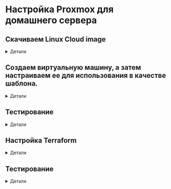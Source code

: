 # Настройка Proxmox для домашнего сервера

## Скачиваем Linux Cloud image

<details><summary>Детали</summary>

> CentOS 8: https://cloud.centos.org/centos/8/x86_64/images/

```shell
wget https://cloud.centos.org/centos/8/x86_64/images/CentOS-8-GenericCloud-8.1.1911-20200113.3.x86_64.qcow2
```
</details>

## Создаем виртуальную машину, а затем настраиваем ее для использования в качестве шаблона.

<details><summary>Детали</summary>

Затем с помощью командной строки (или веб-интерфейса) мы создадим виртуальную машину с произвольным неиспользуемым идентификатором (9000), который позже будем использовать в качестве шаблона cloud-init.

```shell
qm create 9000 --name "centos8-cloudinit-template" --memory 2048 --net0 virtio,bridge=vmbr0
```

Затем импортируйте cloud image, который мы загрузили ранее, в хранилище Proxmox (которое при установке по умолчанию будет называться local-lvm), используя тот же идентификатор.

```shell
qm importdisk 9000 CentOS-8-GenericCloud-8.1.1911-20200113.3.x86_64.qcow2 local-lvm
```

Эта загрузка будет называться в формате «vm--disk-», который для нас будет vm-9000-disk-0, поэтому мы можем затем подключить этот диск через SCSI к нашей виртуальной машине и убедиться, что это загрузочный диск.

```shell
qm set 9000 --scsihw virtio-scsi-pci --scsi0 local-lvm:vm-9000-disk-0
qm set 9000 --boot c --bootdisk scsi0
```

Затем, чтобы мы могли позже передать поддерживаемые значения cloud-init, мы должны прикрепить образ cloudinit Proxmox в виде CDROM.

```shell
qm set 9000 --ide2 local-lvm:cloudinit
```

Для некоторых функций cloud-init требуется последовательная консоль, поэтому мы также добавляем ее.

```shell
qm set 9000 --serial0 socket --vga serial0
```

Наконец, мы можем преобразовать этот образ виртуальной машины нашего образа cloud-init в шаблон для будущего использования.

```shell
qm template 9000
```
</details>

## Тестирование

<details><summary>Детали</summary>

Чтобы убедиться, что шаблон можно использовать, мы можем создать виртуальную машину из этого шаблона и передать некоторые входные значения cloud-init, чтобы убедиться, что конечный результат является загружаемой (и подключаемой виртуальной машиной!) — это можно сделать либо с помощью веб-интерфейса, либо с помощью следующих команд CLI (заменив идентификаторы и сетевую конфигурацию на необходимые)

```shell
qm clone 9000 100 --name test-box
qm set 100 --sshkey ~/.ssh/id_rsa.pub
qm set 100 --ipconfig0 ip=192.168.0.100/24,gw=192.168.0.1
qm start 100
```

Это может занять некоторое время, но в конечном итоге эта виртуальная машина должна загрузиться в командной строке (пользователь по умолчанию для CentOS 8 — «centos»), затем подключаемся по SSH.

```shell
ssh -i ~/.ssh/id_rsa centos@192.168.0.100
```
</details>

## Настройка Terraform

<details><summary>Детали</summary>

`variables.tf`

Этот файл позволяет нам указать ожидаемые входные переменные, чтобы разрешить передачу их из командной строки или установить значения по умолчанию.

```yml
variable "pproxmox_api_url" {
  default = "https://<PROXMOX IP>:8006/api2/json"
}

variable "proxmox_api_token_id" {
  efault = "terraform-prov@pve!terraform" # API Token ID
}

variable "proxmox_api_token_secret" {
    default = "api_token"
}

variable "template_name" {
  default = "centos-8-cloudinit-template" # This should match name of template from Part 1
}

variable "proxmox_host" {
  default = "<PROXMOX HOSTNAME>"
}

variable "ssh_key" {
  default = "<YOUR PUBLIC SSH KEY>"
}
```
</details>

## Тестирование

<details><summary>Детали</summary>

```shell
terraform init
terraform plan

# Extra optional
terraform apply # to actually provision using Terraform use this
```
</details>